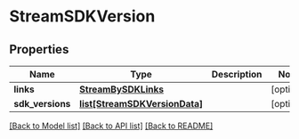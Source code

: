 # StreamSDKVersion

## Properties
Name | Type | Description | Notes
------------ | ------------- | ------------- | -------------
**links** | [**StreamBySDKLinks**](StreamBySDKLinks.md) |  | [optional] 
**sdk_versions** | [**list[StreamSDKVersionData]**](StreamSDKVersionData.md) |  | [optional] 

[[Back to Model list]](../README.md#documentation-for-models) [[Back to API list]](../README.md#documentation-for-api-endpoints) [[Back to README]](../README.md)


